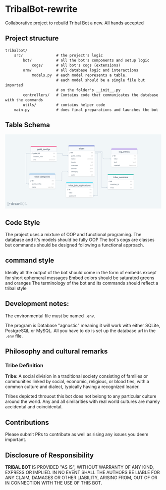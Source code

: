 # TribalBot-rewrite

Collaborative project to rebuild Tribal Bot a new.
All hands accepted

## Project structure

```
tribalbot/
    src/               # the project's logic
        bot/           # all the bot's components and setup logic
            cogs/      # all bot's cogs (extensions)
        orm/           # all database logic and interactions
            models.py  # each model represents a table. 
                       # each model should be a single file but imported 
                       # on the folder's __init__.py
        controllers/   # Contains code that communicates the database with the commands
        utils/         # contains helper code
    main.py            # does final preparations and launches the bot
```

## Table Schema
![schema](tribalbot/static/database_diagram.png)

## Code Style

The project uses a mixture of OOP and functional programing.
The database and it's models should be fully OOP
The bot's cogs are classes but commands should be designed following a functional approach.

## command style

Ideally all the output of the bot should come in the form of embeds except for short ephemeral messages
Embed colors should be saturated greens and oranges
The terminology of the bot and its commands should reflect a tribal style

## Development notes:

The environmental file must be named `.env`. 

The program is Database "agnostic" meaning it will work with either SQLite, PostgreSQL or MySQL. All you have to do is set up the database url in the `.env` file.

## Philosophy and cultural remarks

### Tribe Definition

**Tribe**: A social division in a traditional society consisting of families or communities linked by social, economic, religious, or blood ties, with a common culture and dialect, typically having a recognized leader.

Tribes depicted throuout this bot does not belong to any particular culture around the world. Any and all similarities with real world cultures are marely accidental and coincidental. 

## Contributions

Please submit PRs to contribute as well as rising any issues you deem important. 

## Disclosure of Responsibility

**TRIBAL BOT** IS PROVIDED "AS IS", WITHOUT WARRANTY OF ANY KIND, EXPRESS OR IMPLIED. IN NO EVENT SHALL THE AUTHORS BE LIABLE FOR ANY CLAIM, DAMAGES OR OTHER LIABILITY, ARISING FROM, OUT OF OR IN CONNECTION WITH THE USE OF THIS BOT.
